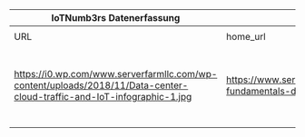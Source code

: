 |IoTNumb3rs Datenerfassung|||||||||||
| ---- | ---- | ---- | ---- | ---- | ---- | ---- | ---- | ---- | ---- | ---- |
||||||||||||
|URL|home_url|filename|device_class|device_count|market_class|market_volume|prognosis_year|publication_year|authorship_class|Dropbox folder|
|https://i0.wp.com/www.serverfarmllc.com/wp-content/uploads/2018/11/Data-center-cloud-traffic-and-IoT-infographic-1.jpg|https://www.serverfarmllc.com/2018/11/shifting-fundamentals-data-center-management/|file3_Data-center-cloud-traffic-and-IoT-infographic-1.jpg|generic IoT|13700000000|||2020|2018|company|MariaMarg/20190115-2100|
